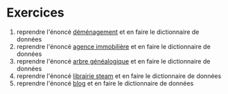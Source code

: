 # Exercices

1. reprendre l'énoncé [déménagement](../00-data/demenagement.md) et en faire le dictionnaire de données
2. reprendre l'énoncé [agence immobilière](../00-data/agence-immobiliere.md) et en faire le dictionnaire de données
3. reprendre l'énoncé [arbre généalogique](../00-data/arbre-genealogique.md) et en faire le dictionnaire de données
4. reprendre l'énoncé [librairie steam](../00-data/librairie-steam.md) et en faire le dictionnaire de données
5. reprendre l'énoncé [blog](../00-data/blog.md) et en faire le dictionnaire de données
